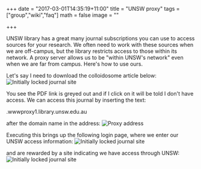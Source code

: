 +++
date = "2017-03-01T14:35:19+11:00"
title = "UNSW proxy"
tags = ["group","wiki","faq"]
math = false
image = ""

+++

UNSW library has a great many journal subscriptions you can use to access sources for your research.
We often need to work with these sources when we are off-campus, but the library restricts access
to those within its network.  A proxy server allows us to be "within UNSW's network" even
when we are far from campus. Here's how to use ours.

Let's say I need to download the colloidosome article below:
![Initially locked journal site](/img/locked_journal.png)

You see the PDF link is greyed out and if I click on it will be told I don't have access.
We can access this journal by inserting the text:

.wwwproxy1.library.unsw.edu.au

after the domain name in the address:
![Proxy address](/img/proxy_url.png)

Executing this brings up the following login page, where we enter our UNSW access information:
![Initially locked journal site](/img/login_proxy.png)

and are rewarded by a site indicating we have access through UNSW:
![Initially locked journal site](/img/open_site.png)



